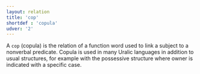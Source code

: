 ```yaml
---
layout: relation
title: 'cop'
shortdef : 'copula'
udver: '2'
---
```


A `cop` (copula) is the relation of a function word used to link a subject to a
nonverbal predicate. Copula is used in many Uralic languages in addition to
usual structures, for example with the possessive structure where owner is
indicated with a specific case.
<!-- Interlanguage links updated Út 9. května 2023, 20:04:08 CEST -->
